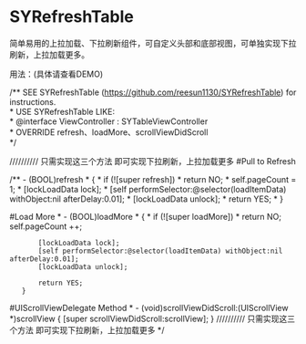 # SYRefreshTable
简单易用的上拉加载、下拉刷新组件，可自定义头部和底部视图，可单独实现下拉刷新，上拉加载更多。

用法：(具体请查看DEMO)
  
  /**  SEE SYRefreshTable (https://github.com/reesun1130/SYRefreshTable) for instructions.  
    *  USE SYRefreshTable LIKE:  
    *  @interface ViewController : SYTableViewController  
    *  OVERRIDE refresh、loadMore、scrollViewDidScroll  
    */
    
////////// 只需实现这三个方法 即可实现下拉刷新，上拉加载更多
#Pull to Refresh

  /**  - (BOOL)refresh
    *  {
    *     if (![super refresh])
    *        return NO;
    *     self.pageCount = 1;
    *     [lockLoadData lock];
    *     [self performSelector:@selector(loadItemData) withObject:nil afterDelay:0.01];
    *     [lockLoadData unlock];
    *     return YES;
    *  }

#Load More
    *  - (BOOL)loadMore
    *  {
    *      if (![super loadMore])
    *         return NO;
           self.pageCount ++;
  
           [lockLoadData lock];
           [self performSelector:@selector(loadItemData) withObject:nil afterDelay:0.01];
           [lockLoadData unlock];
  
           return YES;
       }

#UIScrollViewDelegate Method
    *  - (void)scrollViewDidScroll:(UIScrollView *)scrollView
       {
          [super scrollViewDidScroll:scrollView];
       }
////////// 只需实现这三个方法 即可实现下拉刷新，上拉加载更多
*/

